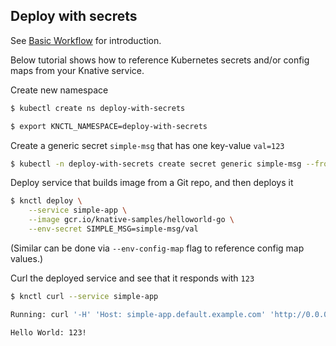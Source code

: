 ## Deploy with secrets

See [Basic Workflow](./basic-workflow.md) for introduction.

Below tutorial shows how to reference Kubernetes secrets and/or config maps from your Knative service.

Create new namespace

```bash
$ kubectl create ns deploy-with-secrets

$ export KNCTL_NAMESPACE=deploy-with-secrets
```

Create a generic secret `simple-msg` that has one key-value `val=123`

```bash
$ kubectl -n deploy-with-secrets create secret generic simple-msg --from-literal=val=123
```

Deploy service that builds image from a Git repo, and then deploys it

```bash
$ knctl deploy \
    --service simple-app \
    --image gcr.io/knative-samples/helloworld-go \
    --env-secret SIMPLE_MSG=simple-msg/val
```

(Similar can be done via `--env-config-map` flag to reference config map values.)

Curl the deployed service and see that it responds with `123`

```bash
$ knctl curl --service simple-app

Running: curl '-H' 'Host: simple-app.default.example.com' 'http://0.0.0.0:80'

Hello World: 123!
```
